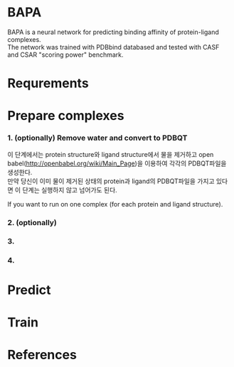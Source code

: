 # BAPA
BAPA is a neural network for predicting binding affinity of protein-ligand complexes.  
The network was trained with PDBbind databased and tested with CASF and CSAR "scoring power" benchmark.

# Requrements

# Prepare complexes

### 1. (optionally) Remove water and convert to PDBQT
이 단계에서는 protein structure와 ligand structure에서 물을 제거하고 open babel(http://openbabel.org/wiki/Main_Page)을 이용하여 각각의 PDBQT파일을 생성한다.  
만약 당신이 이미 물이 제거된 상태의 protein과 ligand의 PDBQT파일을 가지고 있다면 이 단계는 실행하지 않고 넘어가도 된다.   


If you want to run on one complex (for each protein and ligand structure).
### 2. (optionally)

### 3. 

### 4. 

# Predict

# Train

# References
